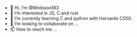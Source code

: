- 👋 Hi, I’m @Mnilsson183
- 👀 I’m interested in JS, C and rust
- 🌱 I’m currently learning C and python with Harvards CS50.
- 💞️ I’m looking to collaborate on ...
- 📫 How to reach me ...

<!---
Mnilsson183/Mnilsson183 is a ✨ special ✨ repository because its `README.md` (this file) appears on your GitHub profile.
You can click the Preview link to take a look at your changes.
--->
